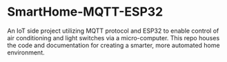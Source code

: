 # SmartHome-MQTT-ESP32
An IoT side project utilizing MQTT protocol and ESP32 to enable control of air conditioning and light switches via a micro-computer. This repo houses the code and documentation for creating a smarter, more automated home environment.
